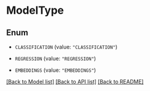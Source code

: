 # ModelType

## Enum


* `CLASSIFICATION` (value: `"CLASSIFICATION"`)

* `REGRESSION` (value: `"REGRESSION"`)

* `EMBEDDINGS` (value: `"EMBEDDINGS"`)


[[Back to Model list]](../README.md#documentation-for-models) [[Back to API list]](../README.md#documentation-for-api-endpoints) [[Back to README]](../README.md)


